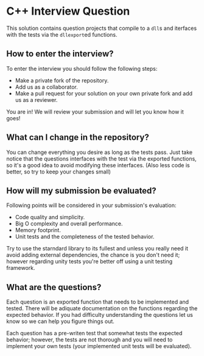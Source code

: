 # C++ Interview Question

This solution contains question projects that compile to a `dll`s and iterfaces with the tests via the `dllexport`ed
functions.

## How to enter the interview?

To enter the interview you should follow the following steps:

+ Make a private fork of the repository.
+ Add us as a collaborator.
+ Make a pull request for your solution on your own private fork and add us as a reviewer.

You are in! We will review your submission and will let you know how it goes!

## What can I change in the repository?

You can change everything you desire as long as the tests pass. Just take notice that the questions interfaces with the
test via the exported functions, so it's a good idea to avoid modifying these interfaces. (Also less code is better, so
try to keep your changes small)

## How will my submission be evaluated?

Following points will be considered in your submission's evaluation:

+ Code quality and simplicity.
+ Big O complexity and overall performance.
+ Memory footprint.
+ Unit tests and the completeness of the tested behavior.

Try to use the starndard library to its fullest and unless you really need it avoid adding external dependencies, the
chance is you don't need it; however regarding unity tests you're better off using a unit testing framework.

## What are the questions?

Each question is an exported function that needs to be implemented and tested. There will be adiquate documentation on
the functions regarding the expected behavior. If you had difficulty understanding the questions let us know so we can
help you figure things out.

Each question has a pre-writen test that somewhat tests the expected behavior; however, the tests are not thorough and
you will need to implement your own tests (your implemented unit tests will be evaluated).
